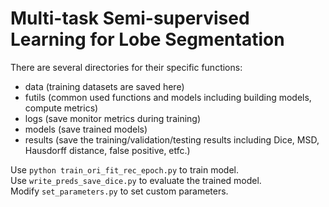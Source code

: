 
# Multi-task Semi-supervised Learning for Lobe Segmentation
There are several directories for their specific functions:

- data  (training datasets are saved here)
- futils  (common used functions and models including building models, compute metrics)
- logs  (save monitor metrics during training)
- models  (save trained models)
- results  (save the training/validation/testing results including Dice, MSD, Hausdorff distance, false positive, etfc.)

Use `python train_ori_fit_rec_epoch.py` to train model.  
Use `write_preds_save_dice.py` to evaluate the trained model.  
Modify `set_parameters.py` to set custom parameters.   

  
